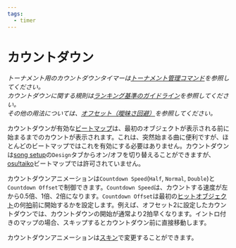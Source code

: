 ```yaml
---
tags:
  - timer
---
```


# カウントダウン

*トーナメント用のカウントダウンタイマーは[トーナメント管理コマンド](/wiki/osu!_tournament_client/osu!tourney/Tournament_management_commands)を参照してください。*\
*カウントダウンに関する規則は[ランキング基準のガイドライン](/wiki/Ranking_Criteria#guidelines)を参照してください。*\
*その他の用法については、[オフセット（曖昧さ回避）](/wiki/Offset)を参照してください。*

カウントダウンが有効な[ビートマップ](/wiki/Beatmap)は、最初のオブジェクトが表示される前に始まるまでのカウントが表示されます。これは、突然始まる曲に便利ですが、ほとんどのビートマップではこれを有効にする必要はありません。カウントダウンは[song setup](/wiki/Client/Beatmap_editor/Song_Setup)の`Design`タブからオン/オフを切り替えることができますが、[osu!taiko](/wiki/Game_mode/osu!taiko)ビートマップでは許可されていません。

カウントダウンアニメーションは`Countdown Speed`(`Half`, `Normal`, `Double`)と`Countdown Offset`で制御できます。`Countdown Speed`は、カウントする速度が左から0.5倍、1倍、2倍になります。`Countdown Offset`は最初の[ヒットオブジェクト](/wiki/Gameplay/Hit_object)の何[拍](/wiki/Music_theory/Tempo)前に開始するかを設定します。例えば、オフセット2に設定したカウントダウンでは、カウントダウンの開始が通常より2拍早くなります。イントロ付きのマップの場合、スキップするとカウントダウン前に直接移動します。

カウントダウンアニメーションは[スキン](/wiki/Skinning/Interface#countdown)で変更することができます。
